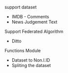 support dataset 
- IMDB - Comments
- News Judgement Text

Support Federated Algorithm
- Ditto

Functions Module
- Dataset to Non.I.ID
- Spliting the dataset
  
